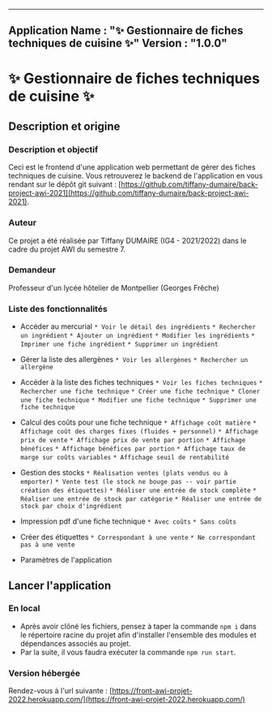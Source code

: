 -----------------------
Application Name : "✨ Gestionnaire de fiches techniques de cuisine ✨"
Version : "1.0.0" 
-----------------------

# ✨ Gestionnaire de fiches techniques de cuisine ✨

## Description et origine

### Description et objectif

Ceci est le frontend d'une application web permettant de gérer des fiches techniques de cuisine. Vous retrouverez le backend de l'application en vous rendant sur le dépôt git suivant : [https://github.com/tiffany-dumaire/back-project-awi-2021](https://github.com/tiffany-dumaire/back-project-awi-2021). 

### Auteur

Ce projet a été réalisée par Tiffany DUMAIRE (IG4 - 2021/2022) dans le cadre du projet AWI du semestre 7.

### Demandeur

Professeur d'un lycée hôtelier de Montpellier (Georges Frêche)

### Liste des fonctionnalités

* Accéder au mercurial
`* Voir le détail des ingrédients`
`* Rechercher un ingrédient`
`* Ajouter un ingrédient`
`* Modifier les ingrédients`
`* Imprimer une fiche ingrédient`
`* Supprimer un ingrédient`

* Gérer la liste des allergènes
`* Voir les allergènes`
`* Rechercher un allergène`

* Accéder à la liste des fiches techniques
`* Voir les fiches techniques`
`* Rechercher une fiche technique`
`* Créer une fiche technique`
`* Cloner une fiche technique`
`* Modifier une fiche technique`
`* Supprimer une fiche technique`

* Calcul des coûts pour une fiche technique
`* Affichage coût matière`
`* Affichage coût des charges fixes (fluides + personnel)`
`* Affichage prix de vente`
`* Affichage prix de vente par portion`
`* Affichage bénéfices`
`* Affichage bénéfices par portion`
`* Affichage taux de marge sur coûts variables`
`* Affichage seuil de rentabilité`

* Gestion des stocks
`* Réalisation ventes (plats vendus ou à emporter)`
`* Vente test (le stock ne bouge pas -- voir partie création des étiquettes)`
`* Réaliser une entrée de stock complète`
`* Réaliser une entrée de stock par catégorie`
`* Réaliser une entrée de stock par choix d'ingrédient`

* Impression pdf d'une fiche technique
`* Avec coûts`
`* Sans coûts`

* Créer des étiquettes
`* Correspondant à une vente`
`* Ne correspondant pas à une vente`

* Paramètres de l'application

## Lancer l'application 

### En local

- Après avoir clôné les fichiers, pensez à taper la commande `npm i` dans le répertoire racine du projet afin d'installer l'ensemble des modules et dépendances associés au projet.
- Par la suite, il vous faudra exécuter la commande `npm run start`.

### Version hébergée

Rendez-vous à l'url suivante : [https://front-awi-projet-2022.herokuapp.com/](https://front-awi-projet-2022.herokuapp.com/)